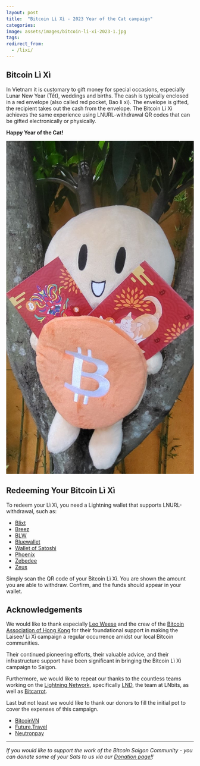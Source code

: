 ```yaml
---
layout: post
title:  "Bitcoin Lì Xì - 2023 Year of the Cat campaign"
categories: 
image: assets/images/bitcoin-li-xi-2023-1.jpg
tags: 
redirect_from:
  - /lixi/
---
```

## Bitcoin Lì Xì

In Vietnam it is customary to gift money for special occasions, especially Lunar New Year (Tết), weddings and births. The cash is typically enclosed in a red envelope (also called red pocket, Bao lì xì). The envelope is gifted, the recipient takes out the cash from the envelope. The Bitcoin Lì Xì achieves the same experience using LNURL-withdrawal QR codes that can be gifted electronically or physically.

**Happy Year of the Cat!**

![Happy Year of the Cat!](/assets/images/bitcoin-li-xi-2023-2.jpg)

## Redeeming Your Bitcoin Lì Xì

To redeem your Lì Xì, you need a Lightning wallet that supports LNURL-withdrawal, such as:

* [Blixt](https://blixtwallet.github.io/)
* [Breez](https://breez.technology/)
* [BLW](https://f-droid.org/packages/com.lightning.walletapp/)
* [Bluewallet](https://bluewallet.io/)
* [Wallet of Satoshi](https://www.walletofsatoshi.com/)
* [Phoenix](https://phoenix.acinq.co/)
* [Zebedee](https://zebedee.io/)
* [Zeus](https://zeusln.app/)

Simply scan the QR code of your Bitcoin Lì Xì. You are shown the amount you are able to withdraw. Confirm, and the funds should appear in your wallet.

## Acknowledgements

We would like to thank especially [Leo Weese](https://www.twitter.com//@/LeoAW) and the crew of the [Bitcoin Association of Hong Kong](https://www.bitcoin.org.hk/) for their foundational support in making the Laisee/ Lì Xì  campaign a regular occurrence amidst our local Bitcoin communities.

Their continued pioneering efforts, their valuable advice, and their infrastructure support have been significant in bringing the Bitcoin Lì Xì campaign to Saigon.

Furthermore, we would like to repeat our thanks to the countless teams working on the [Lightning Network](http://lightning.network/), specifically [LND](https://github.com/lightningnetwork/lnd), the team at LNbits, as well as [Bitcarrot](https://github.com/BitCarrot).

Last but not least we would like to thank our donors to fill the initial pot to cover the expenses of this campaign.

* [BitcoinVN](http://www.bitcoinvn.io/)
* [Future.Travel](future.travel)
* [Neutronpay](http://neutronpay.com/)

---

*If you would like to support the work of the Bitcoin Saigon Community - you can donate some of your Sats to us via our [Donation page!](https://bitcoinsaigon.org/donate-satoshis)!*